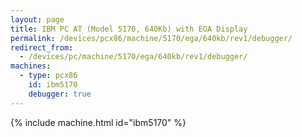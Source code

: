 ```yaml
---
layout: page
title: IBM PC AT (Model 5170, 640Kb) with EGA Display
permalink: /devices/pcx86/machine/5170/ega/640kb/rev1/debugger/
redirect_from:
  - /devices/pc/machine/5170/ega/640kb/rev1/debugger/
machines:
  - type: pcx86
    id: ibm5170
    debugger: true
---
```


{% include machine.html id="ibm5170" %}
